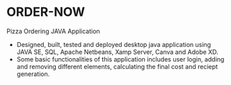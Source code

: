 # ORDER-NOW
Pizza Ordering JAVA Application 
- Designed, built, tested and deployed desktop  java application using JAVA SE, SQL, Apache Netbeans, Xamp Server, Canva and Adobe XD.
- Some basic functionalities of this application includes user login, adding and removing different elements, calculating the final cost and reciept generation.
